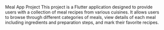 Meal App Project
This project is a Flutter application designed to provide users with a collection of meal recipes from various cuisines. It allows users to browse through different categories of meals, view details of each meal including ingredients and preparation steps, and mark their favorite recipes.
